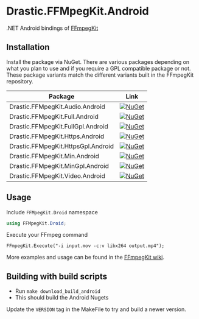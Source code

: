 # Drastic.FFMpegKit.Android

.NET Android bindings of [FFmpegKit](https://github.com/arthenica/ffmpeg-kit)

## Installation
Install the package via NuGet. There are various packages depending on what you plan to use and if you require a GPL compatible package or not. These package variants match the different variants built in the FFmpegKit repository.

| Package | Link|
|------------|-----|
| Drastic.FFMpegKit.Audio.Android   | [![NuGet](https://img.shields.io/nuget/vpre/Drastic.FFMpegKit.Audio.Android.svg?label=NuGet)](https://www.nuget.org/packages/Drastic.FFMpegKit.Audio.Android) |
| Drastic.FFMpegKit.Full.Android   | [![NuGet](https://img.shields.io/nuget/vpre/Drastic.FFMpegKit.Full.Android.svg?label=NuGet)](https://www.nuget.org/packages/Drastic.FFMpegKit.Full.Android) |
| Drastic.FFMpegKit.FullGpl.Android   | [![NuGet](https://img.shields.io/nuget/vpre/Drastic.FFMpegKit.FullGpl.Android.svg?label=NuGet)](https://www.nuget.org/packages/Drastic.FFMpegKit.FullGpl.Android) |
| Drastic.FFMpegKit.Https.Android   | [![NuGet](https://img.shields.io/nuget/vpre/Drastic.FFMpegKit.Https.Android.svg?label=NuGet)](https://www.nuget.org/packages/Drastic.FFMpegKit.Https.Android) |
| Drastic.FFMpegKit.HttpsGpl.Android   | [![NuGet](https://img.shields.io/nuget/vpre/Drastic.FFMpegKit.HttpsGpl.Android.svg?label=NuGet)](https://www.nuget.org/packages/Drastic.FFMpegKit.HttpsGpl.Android) |
| Drastic.FFMpegKit.Min.Android   | [![NuGet](https://img.shields.io/nuget/vpre/Drastic.FFMpegKit.Min.Android.svg?label=NuGet)](https://www.nuget.org/packages/Drastic.FFMpegKit.Min.Android) |
| Drastic.FFMpegKit.MinGpl.Android   | [![NuGet](https://img.shields.io/nuget/vpre/Drastic.FFMpegKit.MinGpl.Android.svg?label=NuGet)](https://www.nuget.org/packages/Drastic.FFMpegKit.MinGpl.Android) |
| Drastic.FFMpegKit.Video.Android   | [![NuGet](https://img.shields.io/nuget/vpre/Drastic.FFMpegKit.Video.Android.svg?label=NuGet)](https://www.nuget.org/packages/Drastic.FFMpegKit.Video.Android) |

## Usage

Include `FFMpegKit.Droid` namespace
``` c#
using FFMpegKit.Droid;
```

Execute your FFmpeg command

```
FFmpegKit.Execute("-i input.mov -c:v libx264 output.mp4");
```

More examples and usage can be found in the [FFmpegKit wiki](https://github.com/arthenica/ffmpeg-kit/wiki/Android).

## Building with build scripts

- Run `make download_build_android`
- This should build the Android Nugets

Update the `VERSION` tag in the MakeFile to try and build a newer version.